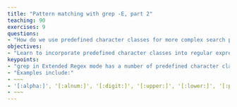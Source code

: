 ```yaml
---
title: "Pattern matching with grep -E, part 2"
teaching: 90
exercises: 9
questions:
- "How do we use predefined character classes for more complex search patterns?"
objectives:
- "Learn to incorporate predefined character classes into regular expressions"
keypoints:
- "grep in Extended Regex mode has a number of predefined character classes"
- "Examples include:"
- ~~~
- '[:alpha:]', '[:alnum:]', '[:digit:]', '[:upper:]', '[:lower:]', '[:punct:]', '[:space:]' 
- ~~~
---
```


